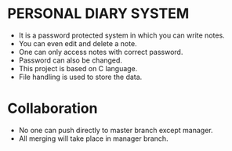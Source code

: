 # PERSONAL DIARY SYSTEM
* It is a password protected system in which you can write notes.
* You can even edit and delete a note.
* One can only access notes with correct password.
* Password can also be changed.
* This project is based on C language.
* File handling is used to store the data.

# Collaboration
* No one can push directly to master branch except manager.
* All merging will take place in manager branch.
